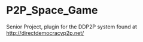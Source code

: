 P2P_Space_Game
==============

Senior Project, plugin for the DDP2P system found at http://directdemocracyp2p.net/
